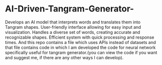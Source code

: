 # AI-Driven-Tangram-Generator-
Develops an AI model that interprets words and translates them into Tangram shapes. User-friendly interface allowing for easy input and visualization. Handles a diverse set of words, creating accurate and recognizable shapes. Efficient system with quick processing and response times.
And this repo contains a file which uses APIs instead of datasets and that file contains code in which I am developed the code for neural network specifically useful for tangram generator.(you can view the code if you want and suggest me, if there are any other ways I can develop).
